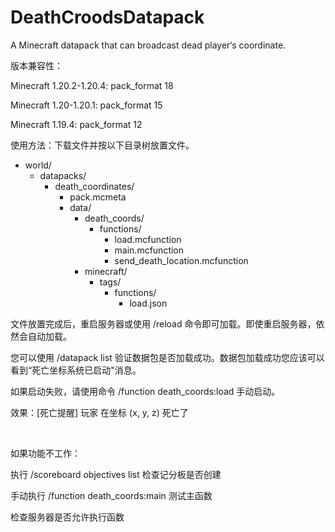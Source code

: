 # DeathCroodsDatapack
A Minecraft datapack that can broadcast dead player‘s coordinate.

版本兼容性：

Minecraft 1.20.2-1.20.4: pack_format 18

Minecraft 1.20-1.20.1: pack_format 15

Minecraft 1.19.4: pack_format 12


使用方法：下载文件并按以下目录树放置文件。
+ world/
  + datapacks/
    + death_coordinates/
      + pack.mcmeta
      + data/
        + death_coords/
          + functions/
            + load.mcfunction
            + main.mcfunction
            + send_death_location.mcfunction
        + minecraft/
          + tags/
            + functions/
              + load.json

文件放置完成后，重启服务器或使用 /reload 命令即可加载。即使重启服务器，依然会自动加载。

您可以使用 /datapack list 验证数据包是否加载成功。数据包加载成功您应该可以看到“死亡坐标系统已启动"消息。

如果启动失败，请使用命令 /function death_coords:load 手动启动。

效果：[死亡提醒] 玩家 在坐标 (x, y, z) 死亡了

<br>

如果功能不工作：

执行 /scoreboard objectives list 检查记分板是否创建

手动执行 /function death_coords:main 测试主函数

检查服务器是否允许执行函数
